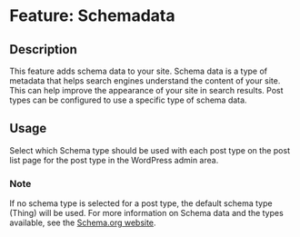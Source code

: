 # Feature: Schemadata

## Description
This feature adds schema data to your site. Schema data is a type of metadata that helps search engines understand the content of your site. This can help improve the appearance of your site in search results.
Post types can be configured to use a specific type of schema data.

## Usage
Select which Schema type should be used with each post type on the post list page for the post type in the WordPress admin area.

### Note
If no schema type is selected for a post type, the default schema type (Thing) will be used.
For more information on Schema data and the types available, see the [Schema.org website](https://schema.org/).